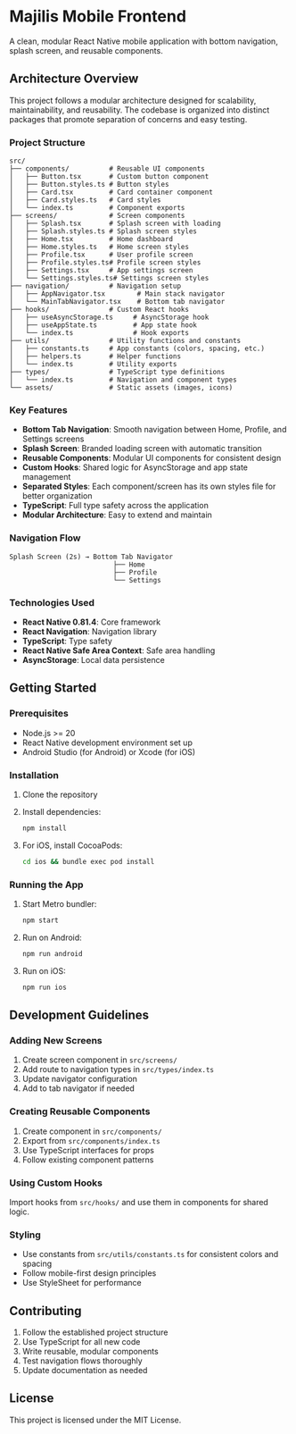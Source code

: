 # Majilis Mobile Frontend

A clean, modular React Native mobile application with bottom navigation, splash screen, and reusable components.

## Architecture Overview

This project follows a modular architecture designed for scalability, maintainability, and reusability. The codebase is organized into distinct packages that promote separation of concerns and easy testing.

### Project Structure

```
src/
├── components/          # Reusable UI components
│   ├── Button.tsx       # Custom button component
│   ├── Button.styles.ts # Button styles
│   ├── Card.tsx         # Card container component
│   ├── Card.styles.ts   # Card styles
│   └── index.ts         # Component exports
├── screens/             # Screen components
│   ├── Splash.tsx       # Splash screen with loading
│   ├── Splash.styles.ts # Splash screen styles
│   ├── Home.tsx         # Home dashboard
│   ├── Home.styles.ts   # Home screen styles
│   ├── Profile.tsx      # User profile screen
│   ├── Profile.styles.ts# Profile screen styles
│   ├── Settings.tsx     # App settings screen
│   └── Settings.styles.ts# Settings screen styles
├── navigation/          # Navigation setup
│   ├── AppNavigator.tsx        # Main stack navigator
│   └── MainTabNavigator.tsx    # Bottom tab navigator
├── hooks/               # Custom React hooks
│   ├── useAsyncStorage.ts     # AsyncStorage hook
│   ├── useAppState.ts         # App state hook
│   └── index.ts               # Hook exports
├── utils/               # Utility functions and constants
│   ├── constants.ts     # App constants (colors, spacing, etc.)
│   ├── helpers.ts       # Helper functions
│   └── index.ts         # Utility exports
├── types/               # TypeScript type definitions
│   └── index.ts         # Navigation and component types
└── assets/              # Static assets (images, icons)
```

### Key Features

- **Bottom Tab Navigation**: Smooth navigation between Home, Profile, and Settings screens
- **Splash Screen**: Branded loading screen with automatic transition
- **Reusable Components**: Modular UI components for consistent design
- **Custom Hooks**: Shared logic for AsyncStorage and app state management
- **Separated Styles**: Each component/screen has its own styles file for better organization
- **TypeScript**: Full type safety across the application
- **Modular Architecture**: Easy to extend and maintain

### Navigation Flow

```
Splash Screen (2s) → Bottom Tab Navigator
                          ├── Home
                          ├── Profile
                          └── Settings
```

### Technologies Used

- **React Native 0.81.4**: Core framework
- **React Navigation**: Navigation library
- **TypeScript**: Type safety
- **React Native Safe Area Context**: Safe area handling
- **AsyncStorage**: Local data persistence

## Getting Started

### Prerequisites

- Node.js >= 20
- React Native development environment set up
- Android Studio (for Android) or Xcode (for iOS)

### Installation

1. Clone the repository
2. Install dependencies:
   ```sh
   npm install
   ```

3. For iOS, install CocoaPods:
   ```sh
   cd ios && bundle exec pod install
   ```

### Running the App

1. Start Metro bundler:
   ```sh
   npm start
   ```

2. Run on Android:
   ```sh
   npm run android
   ```

3. Run on iOS:
   ```sh
   npm run ios
   ```

## Development Guidelines

### Adding New Screens

1. Create screen component in `src/screens/`
2. Add route to navigation types in `src/types/index.ts`
3. Update navigator configuration
4. Add to tab navigator if needed

### Creating Reusable Components

1. Create component in `src/components/`
2. Export from `src/components/index.ts`
3. Use TypeScript interfaces for props
4. Follow existing component patterns

### Using Custom Hooks

Import hooks from `src/hooks/` and use them in components for shared logic.

### Styling

- Use constants from `src/utils/constants.ts` for consistent colors and spacing
- Follow mobile-first design principles
- Use StyleSheet for performance

## Contributing

1. Follow the established project structure
2. Use TypeScript for all new code
3. Write reusable, modular components
4. Test navigation flows thoroughly
5. Update documentation as needed

## License

This project is licensed under the MIT License.
